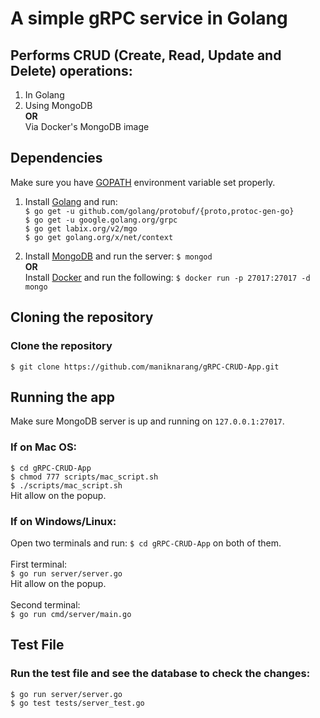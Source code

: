 # A simple gRPC service in Golang
## Performs CRUD (Create, Read, Update and Delete) operations:
1. In Golang
2. Using MongoDB <br />
<b>OR</b><br />
Via Docker's MongoDB image <br />

## Dependencies
Make sure you have [GOPATH](https://github.com/golang/go/wiki/GOPATH)
environment variable set properly. <br />
1. Install [Golang](https://golang.org/doc/install) and run: <br />
      `$ go get -u github.com/golang/protobuf/{proto,protoc-gen-go}` <br />
      `$ go get -u google.golang.org/grpc` <br />
      `$ go get labix.org/v2/mgo` <br />
      `$ go get golang.org/x/net/context` <br />
      
2. Install [MongoDB](https://www.mongodb.com) and run the server: `$ mongod` <br />
<b>OR</b><br />
Install [Docker](https://www.docker.com) and run the following:
`$ docker run -p 27017:27017 -d mongo`

## Cloning the repository
### Clone the repository
`$ git clone https://github.com/maniknarang/gRPC-CRUD-App.git`

## Running the app
Make sure MongoDB server is up and running on `127.0.0.1:27017`. <br />

### If on Mac OS:
`$ cd gRPC-CRUD-App` <br />
`$ chmod 777 scripts/mac_script.sh` <br />
`$ ./scripts/mac_script.sh` <br />
Hit allow on the popup.

### If on Windows/Linux:
Open two terminals and run: `$ cd gRPC-CRUD-App` on both of them. <br /><br />
First terminal: <br />
      `$ go run server/server.go` <br />
      Hit allow on the popup. <br /><br />
Second terminal: <br />
      `$ go run cmd/server/main.go`

## Test File
### Run the test file and see the database to check the changes:
`$ go run server/server.go` <br />
`$ go test tests/server_test.go`
